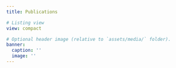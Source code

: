 ```yaml
---
title: Publications

# Listing view
view: compact

# Optional header image (relative to `assets/media/` folder).
banner:
  caption: ''
  image: ''
---
```


